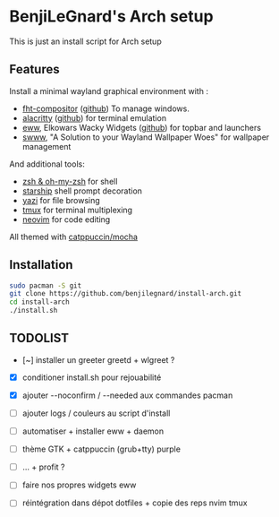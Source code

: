 # BenjiLeGnard's Arch setup

This is just an install script for Arch setup

## Features

Install a minimal wayland graphical environment with :

- [fht-compositor](https://nferhat.github.io/fht-compositor/) ([github](https://github.com/nferhat/fht-compositor/)) To manage windows.
- [alacritty](https://alacritty.org/) ([github](https://github.com/alacritty/alacritty/)) for terminal emulation
- [eww](https://elkowar.github.io/eww/), Elkowars Wacky Widgets ([github](https://github.com/elkowar/eww/)) for topbar and launchers
- [swww](https://github.com/LGFae/swww/), "A Solution to your Wayland Wallpaper Woes" for wallpaper management

And additional tools:
- [zsh & oh-my-zsh](https://ohmyz.sh/) for shell
- [starship](https://starship.rs/) shell prompt decoration
- [yazi](https://yazi-rs.github.io/) for file browsing
- [tmux](https://github.com/tmux/tmux/wiki) for terminal multiplexing
- [neovim](https://neovim.io/) for code editing

All themed with [catppuccin/mocha](https://catppuccin.com/)

## Installation

```bash
sudo pacman -S git
git clone https://github.com/benjilegnard/install-arch.git
cd install-arch
./install.sh
```

## TODOLIST

- [~] installer un greeter greetd + wlgreet ?
- [x] conditioner install.sh pour rejouabilité
- [x] ajouter --noconfirm / --needed aux commandes pacman
- [ ] ajouter logs / couleurs au script d'install
- [ ] automatiser + installer eww + daemon
- [ ] thème GTK + catppuccin (grub+tty) purple
- [ ] ... + profit ?
- [ ] faire nos propres widgets eww
- [ ] réintégration dans dépot dotfiles + copie des reps nvim tmux

